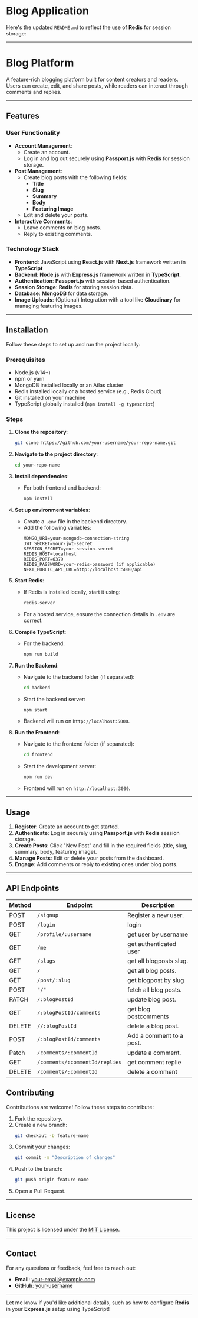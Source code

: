 # Blog Application 

Here's the updated `README.md` to reflect the use of **Redis** for session storage:

---

# **Blog Platform**

A feature-rich blogging platform built for content creators and readers. Users can create, edit, and share posts, while readers can interact through comments and replies.

---

## **Features**

### **User Functionality**
- **Account Management**:
  - Create an account.
  - Log in and log out securely using **Passport.js** with **Redis** for session storage.
- **Post Management**:
  - Create blog posts with the following fields:
    - **Title**
    - **Slug**
    - **Summary**
    - **Body**
    - **Featuring Image**
  - Edit and delete your posts.
- **Interactive Comments**:
  - Leave comments on blog posts.
  - Reply to existing comments.

### **Technology Stack**
- **Frontend**: JavaScript using **React.js** with **Next.js** framework written in **TypeScript**
- **Backend**: **Node.js** with **Express.js** framework written in **TypeScript**.
- **Authentication**: **Passport.js** with session-based authentication.
- **Session Storage**: **Redis** for storing session data.
- **Database**: **MongoDB** for data storage.
- **Image Uploads**: (Optional) Integration with a tool like **Cloudinary** for managing featuring images.

---

## **Installation**

Follow these steps to set up and run the project locally:

### **Prerequisites**
- Node.js (v14+)
- npm or yarn
- MongoDB installed locally or an Atlas cluster
- Redis installed locally or a hosted service (e.g., Redis Cloud)
- Git installed on your machine
- TypeScript globally installed (`npm install -g typescript`)

### **Steps**
1. **Clone the repository**:
   ```bash
   git clone https://github.com/your-username/your-repo-name.git
   ```
2. **Navigate to the project directory**:
   ```bash
   cd your-repo-name
   ```
3. **Install dependencies**:
   - For both frontend and backend:
     ```bash
     npm install
     ```
4. **Set up environment variables**:
   - Create a `.env` file in the backend directory.
   - Add the following variables:
     ```env
     MONGO_URI=your-mongodb-connection-string
     JWT_SECRET=your-jwt-secret
     SESSION_SECRET=your-session-secret
     REDIS_HOST=localhost
     REDIS_PORT=6379
     REDIS_PASSWORD=your-redis-password (if applicable)
     NEXT_PUBLIC_API_URL=http://localhost:5000/api
     ```
5. **Start Redis**:
   - If Redis is installed locally, start it using:
     ```bash
     redis-server
     ```
   - For a hosted service, ensure the connection details in `.env` are correct.

6. **Compile TypeScript**:
   - For the backend:
     ```bash
     npm run build
     ```
7. **Run the Backend**:
   - Navigate to the backend folder (if separated):
     ```bash
     cd backend
     ```
   - Start the backend server:
     ```bash
     npm start
     ```
   - Backend will run on `http://localhost:5000`.

8. **Run the Frontend**:
   - Navigate to the frontend folder (if separated):
     ```bash
     cd frontend
     ```
   - Start the development server:
     ```bash
     npm run dev
     ```
   - Frontend will run on `http://localhost:3000`.

---

## **Usage**

1. **Register**: Create an account to get started.
2. **Authenticate**: Log in securely using **Passport.js** with **Redis** session storage.
3. **Create Posts**: Click "New Post" and fill in the required fields (title, slug, summary, body, featuring image).
4. **Manage Posts**: Edit or delete your posts from the dashboard.
5. **Engage**: Add comments or reply to existing ones under blog posts.

---

## **API Endpoints**

| Method | Endpoint                | Description                       |
|--------|-------------------------------- |---------------------------|
| POST   | `/signup`                       | Register a new user.      |
| POST   |`/login`                         | login                     |
| GET    |`/profile/:username`             | get user by username      |
| GET    |`/me`                            | get authenticated user    |
| GET    | `/slugs`                        | get all blogposts slug.   |
| GET    | `/`                             | get all blog posts.       |
| GET    | `/post/:slug`                   | get blogpost by slug      |
| POST   | `"/"`                           | fetch all blog posts.     |
| PATCH  | `/:blogPostId`                  | update blog post.         |
| GET    | `/:blogPostId/comments`         | get blog postcomments     |
| DELETE | `//:blogPostId`                 | delete a blog post.       |
| POST   | `/:blogPostId/comments`         | Add a comment to a post.  |
| Patch  | `/comments/:commentId`          | update a comment.         |
| GET    |`/comments/:commentId/replies`   | get comment replie        |
| DELETE |`/comments/:commentId`           | delete a comment          |



## **Contributing**

Contributions are welcome! Follow these steps to contribute:

1. Fork the repository.
2. Create a new branch:
   ```bash
   git checkout -b feature-name
   ```
3. Commit your changes:
   ```bash
   git commit -m "Description of changes"
   ```
4. Push to the branch:
   ```bash
   git push origin feature-name
   ```
5. Open a Pull Request.

---

## **License**

This project is licensed under the [MIT License](LICENSE).

---

## **Contact**

For any questions or feedback, feel free to reach out:

- **Email**: your-email@example.com
- **GitHub**: [your-username](https://github.com/your-username)

---

Let me know if you'd like additional details, such as how to configure **Redis** in your **Express.js** setup using TypeScript!
 
